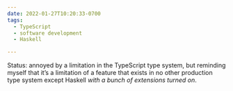 ```yaml
---
date: 2022-01-27T10:20:33-0700
tags:
  - TypeScript
  - software development
  - Haskell

---
```


Status: annoyed by a limitation in the TypeScript type system, but reminding myself that it’s a limitation of a feature that exists in no other production type system except Haskell *with a bunch of extensions turned on*. 